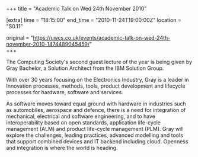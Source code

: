 +++
title = "Academic Talk on Wed 24th November 2010"

[extra]
time = "18:15:00"
end_time = "2010-11-24T19:00:00Z"
location = "S0.11"

original = "https://uwcs.co.uk/events/academic-talk-on-wed-24th-november-2010-1474489045459/"    
+++

The Computing Society's second guest lecture of the year is being given by Gray Bachelor, a Solution Architect from the IBM Solution Group.

With over 30 years focusing on the Electronics Industry, Gray is a leader in Innovation processes, methods, tools, product development and lifecycle processes for hardware, software and services.

As software moves toward equal ground with hardware in industries such as automobiles, aerospace and defence, there is a need for integration of mechanical, electrical and software engineering, and to have interoperability based on open standards, application life-cycle management (ALM) and product life-cycle management (PLM). Gray will explore the challenges, leading practices, advanced modelling and tools that support combined devices and IT backend including cloud. Openness and integration is where the world is heading.

